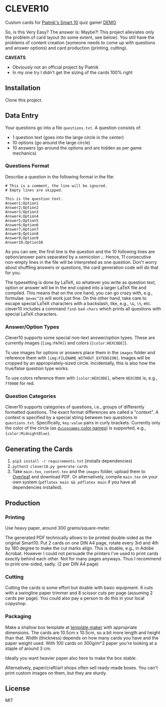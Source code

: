 # CLEVER10

Custom cards for [Piatnik's Smart 10](https://www.piatnik.com/spiele/marken/smart-10/smart-10) quiz game! [DEMO](demo.pdf)

So, is this Very Easy? The answer is: Maybe?! This project alleviates only the problem of card layout (to some extent, see below). You still have the problems of content creation (someone needs to come up with questions and answer options) and card production (printing, cutting).

**CAVEATS**

* Obviously not an official project by Piatnik
* In my one try I didn't get the sizing of the cards 100% right

## Installation

Clone this project.

## Data Entry

Your questions go into a file `questions.txt`. A question consists of:

* 1 question text (goes into the large circle in the center)
* 10 options (go around the large circle)
* 10 answers (go around the options and are hidden as per game mechanics)

### Questions Format

Describe a question in the following format in the file:

```
# This is a comment, the line will be ignored.
# Empty lines are skipped.

This is the question text.
Answer1;Option1
Answer2;Option2
Answer3;Option3
Answer4;Option4
Answer5;Option5
Answer6;Option6
Answer7;Option7
Answer8;Option8
Answer9;Option9
Answer10;Option10
```

As you can see, the first line is the question and the 10 following lines are option/answer pairs separated by a semicolon `;`. Hence, 11 consecutive non-empty lines in the file will be interpreted as one question. Don't worry about shuffling answers or questions, the card generation code will do that for you.

The typesetting is done by LaTeX, so whatever you write as question text, option or answer will be in the end copied into a larger LaTeX file and compiled. This means that on the one hand, you can go crazy with, e.g., formulae: `$e=mc^2$` will work just fine. On the other hand, take care to escape special LaTeX characters with a backslash, like, e.g., `\&`, `\%`, etc. clever10 includes a command `find-bad-chars` which prints all questions with special LaTeX characters.

### Answer/Option Types

Clever10 supports some special non-text answer/option types. These are currently images (`[img:PATH]`) and colors (`[color:HEXCODE]`).

To use images for options or answers place them in the `images` folder and reference them with `[img:FILENAME_WITHOUT_EXTENSION]`. Images will be cropped by an appropriately-sized circle. Incidentally, this is also how the true/false question type works.

To use colors reference them with `[color:HEXCODE]`, where `HEXCODE` is, e.g., `ff0000` for red.

### Question Categories

Clever10 supports categories of questions, i.e., groups of differently formatted questions. The exact format differences are called a "context". A context is specified by a special string between two questions in `questions.txt`. Specifically, `key:value` pairs in curly brackets. Currently only the color of the circle (as [`dvipsnames` color names](https://www.overleaf.com/learn/latex/Using_colours_in_LaTeX)) is supported, e.g., `{color:MidnightBlue}`.

## Generating the Cards

1. `pip3 install -r requirements.txt` (installs dependencies)
2. `python3 clever10.py generate-cards`
3. Take `main.tex`, `content.tex` and the `images` folder, upload them to [Overleaf](https://overleaf.com) and download PDF. Or alternatively, compile `main.tex` on your own system (`pdflatex main && pdflatex main` if you have all dependencies installed).


## Production

### Printing

Use heavy paper, around 300 grams/square-meter.

The generated PDF technically allows to be printed double-sided as the original Smart10. Put 2 cards on one DIN A4 page, rotate every 3rd and 4th by 180 degree to make the cut marks align. This is doable, e.g., in Adobe Acrobat. However I could not persuade the printers I've used to print cards _exactly_ behind each other. Not for many pages anyways. Thus I recommend to print one-sided, sadly. (2 per DIN A4 page)

### Cutting

Cutting the cards is some effort but doable with basic equipment. 6 cuts with a swingline paper trimmer and 8 scissor cuts per page (assuming 2 cards per page). You could also pay a person to do this in your local copyshop.

### Packaging

Make a shallow box template at [template maker](https://www.templatemaker.nl/en/shallowbox/) with appropriate dimensions. The cards are 10.5cm x 10.5cm, so a bit more length and height than that. Width (thickness) depends on how many cards you have and the paper weight used. With 100 cards on 300g/m^2 paper you're looking at a staple of around 3 cm.

Ideally you want heavier paper also here to make the box stable.

Alternatively, paper/craft/art shops often sell ready-made boxes. You can't print custom images on them, but they are sturdy.

## License

MIT

